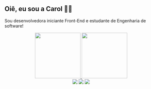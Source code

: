 <h2>Oiê, eu sou a Carol 👋🏼</h2> 

Sou desenvolvedora iniciante Front-End e estudante de Engenharia de software!
 <div align="center">
  <a href="https://github.com/CarolinaCedro">
  <img height="150em" padding-rigth="2rem"src="https://github-readme-stats.vercel.app/api?username=CarolinaCedro&show_icons=true&theme=dracula&include_all_commits=true&count_private=true" style="backgroud:green"/>
  <img height="150em" src="https://github-readme-stats.vercel.app/api/top-langs/?username=CarolinaCedro&layout=compact&langs_count=16&theme=dracula"/>
<div>

 <div > 
  <a href="https://www.instagram.com/ccedroo/" target="_blank"><img src="https://img.shields.io/badge/-Instagram-%23E4405F?style=for-the-badge&logo=instagram&logoColor=white" target="_blank"></a>
  <a href = "mailto: carolcedropessoal@gmail.com"><img src="https://img.shields.io/badge/-Gmail-%23333?style=for-the-badge&logo=gmail&logoColor=white" target="_blank"></a>
  <a href="https://www.linkedin.com/in/carolina-cedro-37a361208/" target="_blank"><img src="https://img.shields.io/badge/-LinkedIn-%230077B5?style=for-the-badge&logo=linkedin&logoColor=white" target="_blank"></a> 
 </div>

